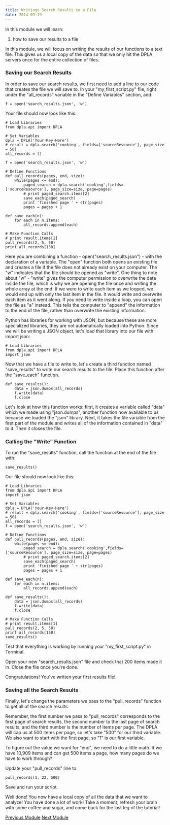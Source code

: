 ```yaml
---
title: Writings Search Results to a File
date: 2014-09-19
---
```


In this module we will learn:

1. how to save our results to a file

In this module, we will focus on writing the results of our functions to a text file. This gives us a local copy of the data so that we only hit the DPLA servers once for the entire collection of files.

### Saving our Search Results

In order to save our search results, we first need to add a line to our code that creates the file we will save to. In your "my_first_script.py" file, right under the "all_records" variable in the "Define Variables" section, add:

	f = open('search_results.json', 'w')

Your file should now look like this:

	# Load Libraries
	from dpla.api import DPLA

	# Set Variables
	dpla = DPLA('Your-Key-Here')
	# result = dpla.search('cooking', fields=['sourceResource'], page_size = 50)
	all_records = []

	f = open('search_results.json', 'w')

	# Define Functions
	def pull_records(pages, end, size):
		while(pages <= end):
			paged_search = dpla.search('cooking',fields=['sourceResource'], page_size=size, page=pages)
			# print paged_search.items[2]
			save_each(paged_search)
			print 'finished page ' + str(pages)
			pages = pages + 1

	def save_each(n):
		for each in n.items:
			all_records.append(each)

	# Make Function Calls
	# print result.items[1]
	pull_records(2, 5, 50)
	print all_records[150]	

Here you are combining a function - open("search_results.json") - with the declaration of a variable. The "open" function both opens an existing file and creates a file if the file does not already exist on your computer. The "w" indicates that the file should be opened as "write". One thing to note about "w" - "write" gives the computer permission to overwrite the data inside the file, which is why we are opening the file once and writing the whole array at the end. If we were to write each item as we looped, we would end up with only the last item in the file. It would write and overwrite each item as it went along. If you need to write inside a loop, you can open the file as "a" instead. This tells the computer to "append" the information to the end of the file, rather than overwrite the existing information. 

Python has libraries for working with JSON, but because these are more specialized libraries, they are not automatically loaded into Python. Since we will be writing a JSON object, let's load that library into our file with <span class="command">import json</span>:

	# Load Libraries
	from dpla.api import DPLA
	import json

Now that we have a file to write to, let's create a third function named "save_results" to write our search results to the file. Place this function after the "save_each" function.

	def save_results():
		data = json.dumps(all_records)
		f.write(data)
		f.close

Let's look at how this function works: first, it creates a variable called "data" which we made using "json.dumps", another function now available to us because we loaded the "json" library. Next, it takes the file variable from the first part of the module and writes all of the information contained in "data" to it. Then it closes the file.

### Calling the "Write" Function

To run the "save_results" function, call the function at the end of the file with: 

	save_results()

Our file should now look like this:

	# Load Libraries
	from dpla.api import DPLA
	import json

	# Set Variables
	dpla = DPLA('Your-Key-Here')
	# result = dpla.search('cooking', fields=['sourceResource'], page_size = 50)
	all_records = []
	f = open('search_results.json', 'w')

	# Define Functions
	def pull_records(pages, end, size):
		while(pages <= end):
			paged_search = dpla.search('cooking',fields=['sourceResource'], page_size=size, page=pages)
			# print paged_search.items[2]
			save_each(paged_search)
			print 'finished page ' + str(pages)
			pages = pages + 1

	def save_each(n):
		for each in n.items:
			all_records.append(each)

	def save_results():
		data = json.dumps(all_records)
		f.write(data)
		f.close

	# Make Function Calls
	# print result.items[1]
	pull_records(2, 5, 50)
	print all_records[150]
	save_results()

Test that everything is working by running your "my_first_script.py" in Terminal.

Open your new "search_results.json" file and check that 200 items made it in. Close the file once you're done.

Congratulations! You've written your first results file!

### Saving all the Search Results

Finally, let's change the parameters we pass to the "pull_records" function to get all of the search results.

Remember, the first number we pass to "pull_records" corresponds to the first page of search results, the second number to the last page of search results, and the third number is the number of items per page. The DPLA will cap us at 500 items per page, so let's take "500" for our third variable. We also want to start with the first page, so "1" is our first variable.

To figure out the value we want for "end", we need to do a little math. If we have 10,909 items and can get 500 items a page, how many pages do we have to work through?

Update your "pull_records" line to:

	pull_records(1, 22, 500)

Save and run your script. 

Well done! You now have a local copy of all the data that we want to analyze! You have done a lot of work! Take a moment, refresh your brain with some coffee and sugar, and come back for the last leg of the tutorial!


<span class="left">[Previous Module](module09.html)</span>
<span class="right">[Next Module](module10.html)</span>